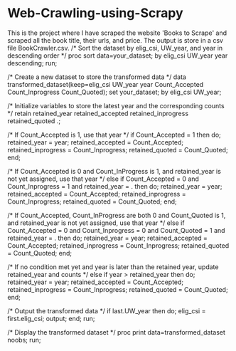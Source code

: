 # Web-Crawling-using-Scrapy

This is the project where I have scraped the website 'Books to Scrape' and scraped all the book title, their urls, and price.
The output is store in a csv file BookCrawler.csv.
/* Sort the dataset by elig_csi, UW_year, and year in descending order */
proc sort data=your_dataset;
  by elig_csi UW_year year descending;
run;

/* Create a new dataset to store the transformed data */
data transformed_dataset(keep=elig_csi UW_year year Count_Accepted Count_Inprogress Count_Quoted);
  set your_dataset;
  by elig_csi UW_year;

  /* Initialize variables to store the latest year and the corresponding counts */
  retain retained_year retained_accepted retained_inprogress retained_quoted .;

  /* If Count_Accepted is 1, use that year */
  if Count_Accepted = 1 then do;
    retained_year = year;
    retained_accepted = Count_Accepted;
    retained_inprogress = Count_Inprogress;
    retained_quoted = Count_Quoted;
  end;

  /* If Count_Accepted is 0 and Count_InProgress is 1, and retained_year is not yet assigned, use that year */
  else if Count_Accepted = 0 and Count_Inprogress = 1 and retained_year = . then do;
    retained_year = year;
    retained_accepted = Count_Accepted;
    retained_inprogress = Count_Inprogress;
    retained_quoted = Count_Quoted;
  end;

  /* If Count_Accepted, Count_InProgress are both 0 and Count_Quoted is 1, and retained_year is not yet assigned, use that year */
  else if Count_Accepted = 0 and Count_Inprogress = 0 and Count_Quoted = 1 and retained_year = . then do;
    retained_year = year;
    retained_accepted = Count_Accepted;
    retained_inprogress = Count_Inprogress;
    retained_quoted = Count_Quoted;
  end;

  /* If no condition met yet and year is later than the retained year, update retained_year and counts */
  else if year > retained_year then do;
    retained_year = year;
    retained_accepted = Count_Accepted;
    retained_inprogress = Count_Inprogress;
    retained_quoted = Count_Quoted;
  end;

  /* Output the transformed data */
  if last.UW_year then do;
    elig_csi = first.elig_csi;
    output;
  end;
run;

/* Display the transformed dataset */
proc print data=transformed_dataset noobs;
run;

